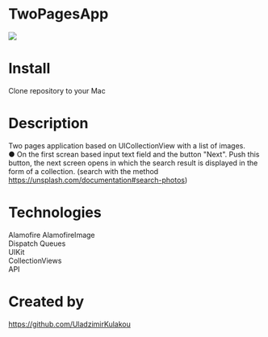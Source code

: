 # TwoPagesApp

<img src="https://github.com/UladzimirKulakou/TwoPagesApp/blob/main/TwoPagesApp.gif">



# Install

Clone repository to your Mac 

# Description

Two pages application based on UICollectionView  with a list of images.  
●    On the first screan based input text field and the button "Next". Push this button, the next screen opens in which the search result is displayed in the form of a collection. (search with the method https://unsplash.com/documentation#search-photos)

# Technologies

Alamofire 
AlamofireImage  
Dispatch Queues  
UIKit  
CollectionViews  
API


# Created by

https://github.com/UladzimirKulakou
